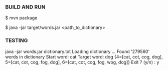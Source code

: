 ### BUILD AND RUN
$ mvn package

$ java -jar target/words.jar <path_to_dictionary>

### TESTING

java -jar words.jar dictionary.txt
Loading dictionary ...
Found '279560' words in dictionary
Start word: cat
Target word: dog
{4=[cat, cot, cog, dog], 5=[cat, cot, cog, fog, dog], 6=[cat, cot, cog, fog, wog, dog]}
Exit ? (y/n) : y
